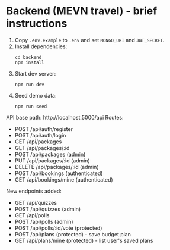 # Backend (MEVN travel) - brief instructions

1. Copy `.env.example` to `.env` and set `MONGO_URI` and `JWT_SECRET`.
2. Install dependencies:
   ```
   cd backend
   npm install
   ```
3. Start dev server:
   ```
   npm run dev
   ```
4. Seed demo data:
   ```
   npm run seed
   ```
API base path: http://localhost:5000/api
Routes:
- POST /api/auth/register
- POST /api/auth/login
- GET /api/packages
- GET /api/packages/:id
- POST /api/packages (admin)
- PUT /api/packages/:id (admin)
- DELETE /api/packages/:id (admin)
- POST /api/bookings (authenticated)
- GET /api/bookings/mine (authenticated)


New endpoints added:
- GET /api/quizzes
- POST /api/quizzes (admin)
- GET /api/polls
- POST /api/polls (admin)
- POST /api/polls/:id/vote (protected)
- POST /api/plans (protected) - save budget plan
- GET /api/plans/mine (protected) - list user's saved plans
